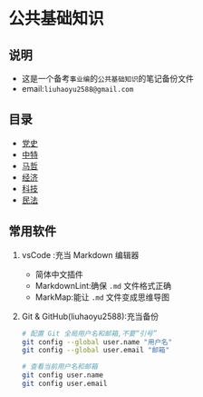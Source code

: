 # 公共基础知识

## 说明

- 这是一个备考`事业编`的`公共基础知识`的笔记备份文件
- email:`liuhaoyu2588@gmail.com`

## 目录

- [党史](./党历.md)
- [中特](./中特.md)
- [马哲](./马哲.md)
- [经济](./经济.md)
- [科技](./科技.md)
- [民法](./民法.md)

## 常用软件

1. vsCode :充当 Markdown 编辑器
    - 简体中文插件
    - MarkdownLint:确保 `.md` 文件格式正确
    - MarkMap:能让 `.md` 文件变成思维导图
2. Git & GitHub(liuhaoyu2588):充当备份

    ```sh
    # 配置 Git 全局用户名和邮箱,不要“引号”
    git config --global user.name "用户名"
    git config --global user.email "邮箱"

    # 查看当前用户名和邮箱
    git config user.name
    git config user.email
    ```
